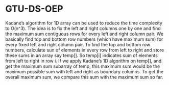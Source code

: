 # GTU-DS-OEP


Kadane’s algorithm for 1D array can be used to reduce the time complexity to O(n^3). The idea is to fix the left and right columns one by one and find the maximum sum contiguous rows for every left and right column pair. We basically find top and bottom row numbers (which have maximum sum) for every fixed left and right column pair. To find the top and bottom row numbers, calculate sun of elements in every row from left to right and store these sums in an array say temp[]. So temp[i] indicates sum of elements from left to right in row i. If we apply Kadane’s 1D algorithm on temp[], and get the maximum sum subarray of temp, this maximum sum would be the maximum possible sum with left and right as boundary columns. To get the overall maximum sum, we compare this sum with the maximum sum so far.
